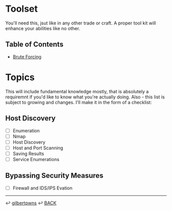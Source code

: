 # Toolset

You'll need this, jsut like in any other trade or craft. A proper tool kit will enhance your abilities like no other.

## Table of Contents

* [Brute Forcing](./brute-forcing/readme-for-bruteforce.md)

# Topics

This will include fundamental knowledge mostly, that is absolutely a requiremnt if you'd like to know what you're actually doing. Also - this list is subject to growing and changes.  I'll make it in the form of a checklist:

## Host Discovery

- [ ] Enumeration
- [ ] Nmap
- [ ] Host Discovery
- [ ] Host and Port Scanning
- [ ] Saving Results
- [ ] Service Enumerations

## Bypassing Security Measures

- [ ]  Firewall and IDS/IPS Evation




---

↩️ [gilbertpwns](../README.md)
↩️ [BACK](./README.md)

